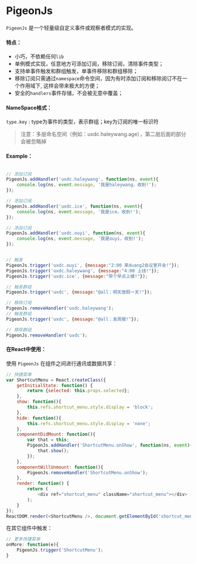 PigeonJs
=====

`PigeonJs` 是一个轻量级自定义事件或观察者模式的实现。

#### 特点：

* 小巧，不依赖任何`lib`
* 单例模式实现，任意地方可添加订阅，移除订阅，清除事件类型；
* 支持单事件触发和群组触发，单事件移除和群组移除；
* 移除订阅只需通过`namespace`命令空间，因为有时添加订阅和移除阅订不在一个作用域下, 这样会带来极大的方便；
* 安全的`handlers`事件存储，不会被无意中覆盖；


#### NameSpace格式：

`type.key` : type为事件的类型，表示群组；key为订阅的唯一标识符
> 注意：多层命名空间（例如：uxdc.haleywang.age），第二层后面的部分会被忽略掉


#### Example：

```javascript

// 添加订阅
PigeonJs.addHandler('uxdc.haleywang', function(ns, event){
    console.log(ns, event.message, '我是haleywang，收到!');
});

// 添加订阅
PigeonJs.addHandler('uxdc.ice', function(ns, event){
    console.log(ns, event.message, '我是ice，收到!');
});

// 添加订阅
PigeonJs.addHandler('uxdc.ouyi', function(ns, event){
    console.log(ns, event.message, '我是ouyi，收到!');
});


// 触发
PigeonJs.trigger('uxdc.ouyi', {message:"2:00 来duang2会议室开会!"});
PigeonJs.trigger('uxdc.haleywang', {message:"4:00 上线!"});
PigeonJs.trigger('uxdc.ice', {message:"带个早点上楼!"});

// 触发群组
PigeonJs.trigger('uxdc', {message:"@all：明天放假一天!"});

// 移除订阅
PigeonJs.removeHandler('uxdc.haleywang');
// 触发群组
PigeonJs.trigger('uxdc', {message:"@all：发周报!"});

// 移除群组
PigeonJs.removeHandler('uxdc');

```

#### 在React中使用：
使用 `PigeonJs` 在组件之间进行通讯或数据共享：

```javascript
// 快捷菜单
var ShortcutMenu = React.createClass({
    getInitialState: function() {
        return {selected: this.props.selected};
    },
    show: function(){
        this.refs.shortcut_menu.style.display = 'block';
    },
    hide: function(){
        this.refs.shortcut_menu.style.display = 'none';
    },
    componentDidMount: function(){
        var that = this;
        PigeonJs.addHandler('ShortcutMenu.onShow', function(ns, event){
            that.show();
        });
    },
    componentWillUnmount: function(){
        PigeonJs.removeHandler('ShortcutMenu.onShow');
    },
    render: function() {
        return (
            <div ref="shortcut_menu" className="shortcut_menu"></div>
        );
    }
});
ReactDOM.render(<ShortcutMenu />, document.getElementById('shortcut_menu'));
```

在其它组件中触发：

```javascript
// 更多快捷菜单
onMore: function(e){
    PigeonJs.trigger('ShortcutMenu');
}
```
